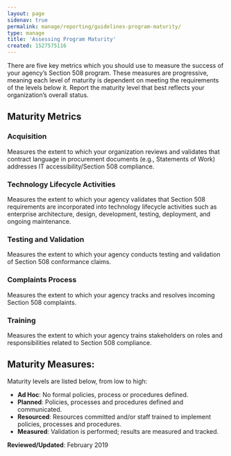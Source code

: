 ```yaml
---
layout: page
sidenav: true
permalink: manage/reporting/guidelines-program-maturity/
type: manage
title: 'Assessing Program Maturity'
created: 1527575116
---
```


There are five key metrics which you should use to measure the success of your agency’s Section 508 program. These measures are progressive, meaning each level of maturity is dependent on meeting the requirements of the levels below it. Report the maturity level that best reflects your organization’s overall status.

## Maturity Metrics

<h3 class="rteindent1">
  Acquisition
</h3>

<p class="rteindent1">
  Measures the extent to which your organization reviews and validates that contract language in procurement documents (e.g., Statements of Work) addresses IT accessibility/Section 508 compliance.
</p>

<h3 class="rteindent1">
  Technology Lifecycle Activities
</h3>

<p class="rteindent1">
  Measures the extent to which your agency validates that Section 508 requirements are incorporated into technology lifecycle activities such as enterprise architecture, design, development, testing, deployment, and ongoing maintenance.
</p>

<h3 class="rteindent1">
  Testing and Validation
</h3>

<p class="rteindent1">
  Measures the extent to which your agency conducts testing and validation of Section 508 conformance claims.
</p>

<h3 class="rteindent1">
  Complaints Process
</h3>

<p class="rteindent1">
  Measures the extent to which your agency tracks and resolves incoming Section 508 complaints.
</p>

<h3 class="rteindent1">
  Training
</h3>

<p class="rteindent1">
  Measures the extent to which your agency trains stakeholders on roles and responsibilities related to Section 508 compliance.
</p>

## Maturity Measures:

Maturity levels are listed below, from low to high:

  * **Ad Hoc**: No formal policies, process or procedures defined.
  * **Planned**: Policies, processes and procedures defined and communicated.
  * **Resourced**: Resources committed and/or staff trained to implement policies, processes and procedures.
  * **Measured**: Validation is performed; results are measured and tracked.

  


**Reviewed/Updated**: February 2019